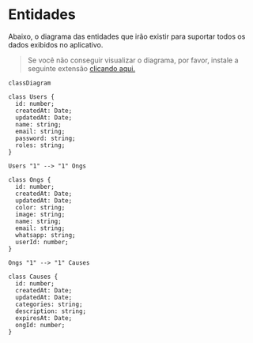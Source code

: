 # Entidades

Abaixo, o diagrama das entidades que irão existir para suportar todos os dados exibidos no aplicativo.

> Se você não conseguir visualizar o diagrama, por favor, instale a seguinte extensão [clicando aqui.](https://github.com/BackMarket/github-mermaid-extension)

```mermaid
classDiagram

class Users {
  id: number;
  createdAt: Date;
  updatedAt: Date;
  name: string;
  email: string;
  password: string;
  roles: string;
}

Users "1" --> "1" Ongs

class Ongs {
  id: number;
  createdAt: Date;
  updatedAt: Date;
  color: string;
  image: string;
  name: string;
  email: string;
  whatsapp: string;
  userId: number;
}

Ongs "1" --> "1" Causes

class Causes {
  id: number;
  createdAt: Date;
  updatedAt: Date;
  categories: string;
  description: string;
  expiresAt: Date;
  ongId: number;
}
```
